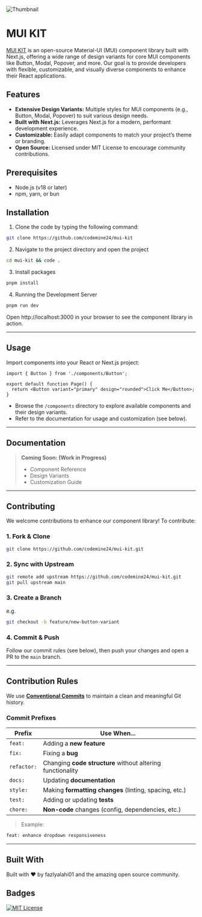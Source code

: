 ![Thumbnail](/thumbnail.png)

# MUI KIT

[MUI KIT](https://www.muikit.com/) is an open-source Material-UI (MUI) component library built with Next.js, offering a wide range of design variants for core MUI components like Button, Modal, Popover, and more. Our goal is to provide developers with flexible, customizable, and visually diverse components to enhance their React applications.

## Features

- **Extensive Design Variants:**  Multiple styles for MUI components (e.g., Button, Modal, Popover) to suit various design needs.
- **Built with Next.js:** Leverages Next.js for a modern, performant development experience.
- **Customizable:** Easily adapt components to match your project’s theme or branding.
- **Open Source:** Licensed under MIT License to encourage community contributions.

## Prerequisites

- Node.js (v18 or later)
- npm, yarn, or bun

## Installation

1. Clone the code by typing the following command:

```bash
git clone https://github.com/codemine24/mui-kit
```
2. Navigate to the project directory and open the project

```bash
cd mui-kit && code .
```

3. Install packages

```bash
pnpm install
```

4. Running the Development Server

```bash
pnpm run dev
```

Open http://localhost:3000 in your browser to see the component library in action.

---

## Usage

Import components into your React or Next.js project:

```tsx
import { Button } from './components/Button';

export default function Page() {
  return <Button variant="primary" design="rounded">Click Me</Button>;
}
```

- Browse the `/components` directory to explore available components and their design variants.
- Refer to the documentation for usage and customization (see below).

---


## Documentation

> **Coming Soon: (Work in Progress)**
> 
> - Component Reference  
> - Design Variants  
> - Customization Guide  

---


## Contributing

We welcome contributions to enhance our component library! To contribute:

### 1. Fork & Clone

```bash
git clone https://github.com/codemine24/mui-kit.git
```

### 2. Sync with Upstream

```bash
git remote add upstream https://github.com/codemine24/mui-kit.git
git pull upstream main
```

### 3. Create a Branch

e.g.

```bash
git checkout -b feature/new-button-variant
```

### 4. Commit & Push

Follow our commit rules (see below), then push your changes and open a PR to the `main` branch.

---

## Contribution Rules

We use **[Conventional Commits](https://www.conventionalcommits.org/)** to maintain a clean and meaningful Git history.

### Commit Prefixes

| Prefix      | Use When...                                                 |
|-------------|-------------------------------------------------------------|
| `feat:`     | Adding a **new feature**                                     |
| `fix:`      | Fixing a **bug**                                             |
| `refactor:` | Changing **code structure** without altering functionality   |
| `docs:`     | Updating **documentation**                                   |
| `style:`    | Making **formatting changes** (linting, spacing, etc.)       |
| `test:`     | Adding or updating **tests**                                 |
| `chore:`    | **Non-code** changes (config, dependencies, etc.)            |

> Example:

```bash
feat: enhance dropdown responsiveness
```

---

## Built With

Built with ❤️ by fazlyalahi01 and the amazing open source community.

## Badges

[![MIT License](https://img.shields.io/badge/License-MIT-green.svg)](https://choosealicense.com/licenses/mit/)
